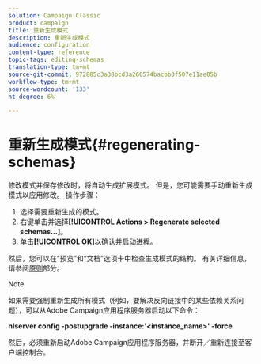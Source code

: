 ```yaml
---
solution: Campaign Classic
product: campaign
title: 重新生成模式
description: 重新生成模式
audience: configuration
content-type: reference
topic-tags: editing-schemas
translation-type: tm+mt
source-git-commit: 972885c3a38bcd3a260574bacbb3f507e11ae05b
workflow-type: tm+mt
source-wordcount: '133'
ht-degree: 6%

---
```



# 重新生成模式{#regenerating-schemas}

修改模式并保存修改时，将自动生成扩展模式。 但是，您可能需要手动重新生成模式以应用修改。 操作步骤：

1. 选择需要重新生成的模式。
1. 右键单击并选择&#x200B;**[!UICONTROL Actions > Regenerate selected schemas...]**。
1. 单击&#x200B;**[!UICONTROL OK]**&#x200B;以确认并启动进程。

然后，您可以在“预览”和“文档”选项卡中检查生成模式的结构。 有关详细信息，请参阅[原则](../../configuration/using/data-schemas.md#principles)部分。

>[!NOTE]
>
>如果需要强制重新生成所有模式（例如，要解决反向链接中的某些依赖关系问题），可以从Adobe Campaign应用程序服务器启动以下命令：
>
>**nlserver config -postupgrade -instance:&#39;&lt;instance_name>&#39; -force**
>
>然后，必须重新启动Adobe Campaign应用程序服务器，并断开／重新连接至客户端控制台。
